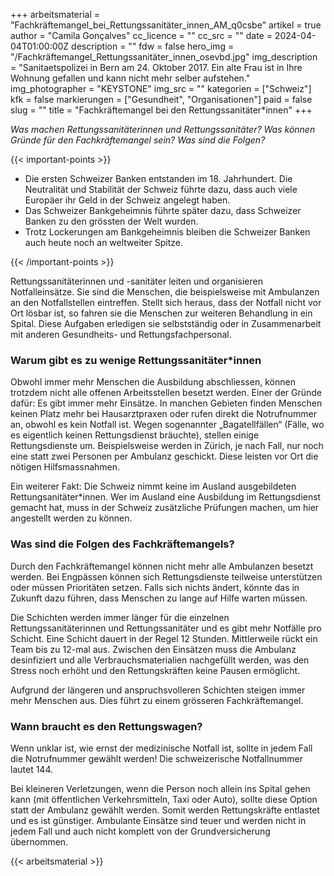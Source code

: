 +++
arbeitsmaterial = "Fachkräftemangel_bei_Rettungssanitäter_innen_AM_q0csbe"
artikel = true
author = "Camila Gonçalves"
cc_licence = ""
cc_src = ""
date = 2024-04-04T01:00:00Z
description = ""
fdw = false
hero_img = "/Fachkräftemangel_Rettungssanitäter_innen_osevbd.jpg"
img_description = "Sanitaetspolizei in Bern am 24. Oktober 2017. Ein alte Frau ist in Ihre Wohnung gefallen und kann nicht mehr selber aufstehen."
img_photographer = "KEYSTONE"
img_src = ""
kategorien = ["Schweiz"]
kfk = false
markierungen = ["Gesundheit", "Organisationen"]
paid = false
slug = ""
title = "Fachkräftemangel bei den Rettungssanitäter*innen"
+++

_Was machen Rettungssanitäterinnen und Rettungssanitäter? Was können Gründe für den Fachkräftemangel sein? Was sind die Folgen?_

{{< important-points >}}

<ul>

<li>Die ersten Schweizer Banken entstanden im 18. Jahrhundert. Die Neutralität und Stabilität der Schweiz führte dazu, dass auch viele Europäer ihr Geld in der Schweiz angelegt haben.</li>

<li>Das Schweizer Bankgeheimnis führte später dazu, dass Schweizer Banken zu den grössten der Welt wurden.</li>

<li>Trotz Lockerungen am Bankgeheimnis bleiben die Schweizer Banken auch heute noch an weltweiter Spitze.</li>

</ul>

{{< /important-points >}}

Rettungssanitäterinnen und -sanitäter leiten und organisieren Notfalleinsätze. Sie sind die Menschen, die beispielsweise mit Ambulanzen an den Notfallstellen eintreffen. Stellt sich heraus, dass der Notfall nicht vor Ort lösbar ist, so fahren sie die Menschen zur weiteren Behandlung in ein Spital. Diese Aufgaben erledigen sie selbstständig oder in Zusammenarbeit mit anderen Gesundheits- und Rettungsfachpersonal.

### Warum gibt es zu wenige Rettungssanitäter\*innen

Obwohl immer mehr Menschen die Ausbildung abschliessen, können trotzdem nicht alle offenen Arbeitsstellen besetzt werden. Einer der Gründe dafür: Es gibt immer mehr Einsätze. In manchen Gebieten finden Menschen keinen Platz mehr bei Hausarztpraxen oder rufen direkt die Notrufnummer an, obwohl es kein Notfall ist. Wegen sogenannter „Bagatellfällen“ (Fälle, wo es eigentlich keinen Rettungsdienst bräuchte), stellen einige Rettungsdienste um. Beispielsweise werden in Zürich, je nach Fall, nur noch eine statt zwei Personen per Ambulanz geschickt. Diese leisten vor Ort die nötigen Hilfsmassnahmen.

Ein weiterer Fakt: Die Schweiz nimmt keine im Ausland ausgebildeten Rettungsanitäter\*innen. Wer im Ausland eine Ausbildung im Rettungsdienst gemacht hat, muss in der Schweiz zusätzliche Prüfungen machen, um hier angestellt werden zu können.

### Was sind die Folgen des Fachkräftemangels?

Durch den Fachkräftemangel können nicht mehr alle Ambulanzen besetzt werden. Bei Engpässen können sich Rettungsdienste teilweise unterstützen oder müssen Prioritäten setzen. Falls sich nichts ändert, könnte das in Zukunft dazu führen, dass Menschen zu lange auf Hilfe warten müssen.

Die Schichten werden immer länger für die einzelnen Rettungssanitäterinnen und Rettungssanitäter und es gibt mehr Notfälle pro Schicht. Eine Schicht dauert in der Regel 12 Stunden. Mittlerweile rückt ein Team bis zu 12-mal aus. Zwischen den Einsätzen muss die Ambulanz desinfiziert und alle Verbrauchsmaterialien nachgefüllt werden, was den Stress noch erhöht und den Rettungskräften keine Pausen ermöglicht.

Aufgrund der längeren und anspruchsvolleren Schichten steigen immer mehr Menschen aus. Dies führt zu einem grösseren Fachkräftemangel.  

### Wann braucht es den Rettungswagen?

Wenn unklar ist, wie ernst der medizinische Notfall ist, sollte in jedem Fall die Notrufnummer gewählt werden! Die schweizerische Notfallnummer lautet 144.

Bei kleineren Verletzungen, wenn die Person noch allein ins Spital gehen kann (mit öffentlichen Verkehrsmitteln, Taxi oder Auto), sollte diese Option statt der Ambulanz gewählt werden. Somit werden Rettungskräfte entlastet und es ist günstiger. Ambulante Einsätze sind teuer und werden nicht in jedem Fall und auch nicht komplett von der Grundversicherung übernommen.

{{< arbeitsmaterial >}}
